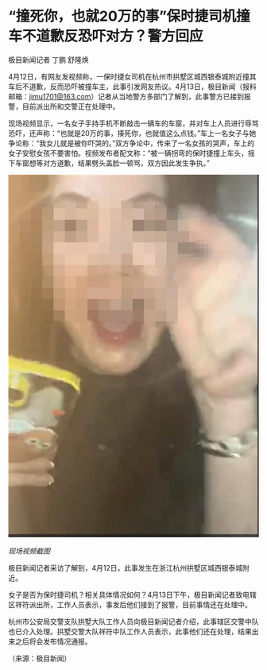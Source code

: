 # “撞死你，也就20万的事”保时捷司机撞车不道歉反恐吓对方？警方回应

极目新闻记者 丁鹏 舒隆焕

4月12日，有网友发视频称，一保时捷女司机在杭州市拱墅区城西银泰城附近撞其车后不道歉，反而恐吓被撞车主，此事引发网友热议。4月13日，极目新闻（报料邮箱：jimu1701@163.com）记者从当地警方多部门了解到，此事警方已接到报警，目前派出所和交警正在处理中。

现场视频显示，一名女子手持手机不断敲击一辆车的车窗，并对车上人员进行辱骂恐吓，还声称：“也就是20万的事，揍死你，也就值这么点钱。”车上一名女子与她争论称：“我女儿就是被你吓哭的。”双方争论中，传来了一名女孩的哭声，车上的女子安慰女孩不要害怕。视频发布者配文称：“被一辆拐弯的保时捷撞上车头，摇下车窗想等对方道歉，结果劈头盖脸一顿骂，双方因此发生争执。”

![98138c3fd50f624b30f3da59142e3bf5.jpg](https://raw.githubusercontent.com/qqhsx/qqnews_image/main/2024/04/13/“撞死你，也就20万的事”保时捷司机撞车不道歉反恐吓对方？警方回应/98138c3fd50f624b30f3da59142e3bf5.jpg)

 _现场视频截图_

极目新闻记者采访了解到，4月12日，此事发生在浙江杭州拱墅区城西银泰城附近。

女子是否为保时捷司机？相关具体情况如何？4月13日下午，极目新闻记者致电辖区祥符派出所，工作人员表示，事发后他们接到了报警，目前事情还在处理中。

杭州市公安局交警支队拱墅大队工作人员向极目新闻记者介绍，此事辖区交警中队也已介入处理。拱墅交警大队祥符中队工作人员表示，此事他们还在处理，结果出来之后将会发布情况通报。

（来源：极目新闻）

